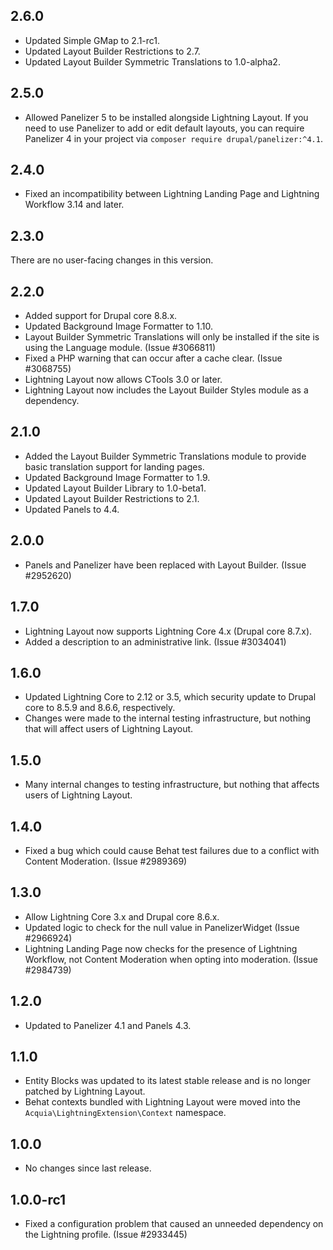 ## 2.6.0
* Updated Simple GMap to 2.1-rc1.
* Updated Layout Builder Restrictions to 2.7.
* Updated Layout Builder Symmetric Translations to 1.0-alpha2.

## 2.5.0
* Allowed Panelizer 5 to be installed alongside Lightning Layout. If you need
  to use Panelizer to add or edit default layouts, you can require Panelizer
  4 in your project via `composer require drupal/panelizer:^4.1`.

## 2.4.0
* Fixed an incompatibility between Lightning Landing Page and Lightning
  Workflow 3.14 and later.

## 2.3.0
There are no user-facing changes in this version.

## 2.2.0
* Added support for Drupal core 8.8.x.
* Updated Background Image Formatter to 1.10.
* Layout Builder Symmetric Translations will only be installed if the
  site is using the Language module. (Issue #3066811)
* Fixed a PHP warning that can occur after a cache clear. (Issue #3068755)
* Lightning Layout now allows CTools 3.0 or later.
* Lightning Layout now includes the Layout Builder Styles module as 
  a dependency.

## 2.1.0
* Added the Layout Builder Symmetric Translations module to provide basic
  translation support for landing pages.
* Updated Background Image Formatter to 1.9.
* Updated Layout Builder Library to 1.0-beta1.
* Updated Layout Builder Restrictions to 2.1.
* Updated Panels to 4.4.

## 2.0.0
* Panels and Panelizer have been replaced with Layout Builder. (Issue #2952620)

## 1.7.0
* Lightning Layout now supports Lightning Core 4.x (Drupal core 8.7.x).
* Added a description to an administrative link. (Issue #3034041)

## 1.6.0
* Updated Lightning Core to 2.12 or 3.5, which security update to Drupal core to
  8.5.9 and 8.6.6, respectively.
* Changes were made to the internal testing infrastructure, but nothing that
  will affect users of Lightning Layout.

## 1.5.0
* Many internal changes to testing infrastructure, but nothing that affects
  users of Lightning Layout.

## 1.4.0
* Fixed a bug which could cause Behat test failures due to a conflict with
  Content Moderation. (Issue #2989369)

## 1.3.0
* Allow Lightning Core 3.x and Drupal core 8.6.x.
* Updated logic to check for the null value in PanelizerWidget (Issue #2966924)
* Lightning Landing Page now checks for the presence of Lightning Workflow, not
  Content Moderation when opting into moderation. (Issue #2984739)

## 1.2.0
* Updated to Panelizer 4.1 and Panels 4.3.

## 1.1.0
* Entity Blocks was updated to its latest stable release and is no longer
  patched by Lightning Layout.
* Behat contexts bundled with Lightning Layout were moved into the
  `Acquia\LightningExtension\Context` namespace.

## 1.0.0
* No changes since last release.

## 1.0.0-rc1
* Fixed a configuration problem that caused an unneeded dependency on the
  Lightning profile. (Issue #2933445)
